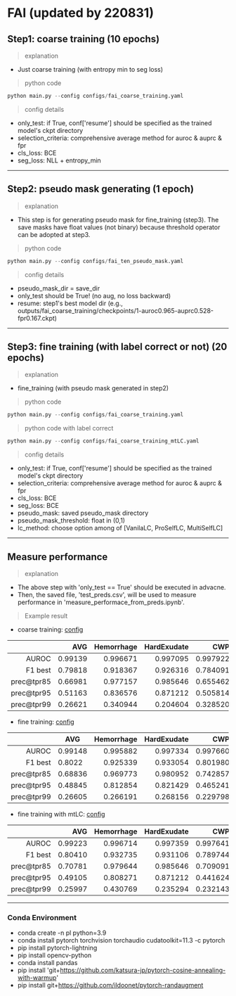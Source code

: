 # FAI (updated by 220831)
## Step1: coarse training (10 epochs)
> explanation
- Just coarse training (with entropy min to seg loss)

> python code
```python
python main.py --config configs/fai_coarse_training.yaml
``` 
> config details
- only_test: if True, conf['resume'] should be specified as the trained model's ckpt directory
- selection_criteria: comprehensive average method for auroc & auprc & fpr
- cls_loss: BCE
- seg_loss: NLL + entropy_min
***
## Step2: pseudo mask generating (1 epoch)
> explanation
- This step is for generating pseudo mask for fine_training (step3). The save masks have float values (not binary) because threshold operator can be adopted at step3.

> python code
```python
python main.py --config configs/fai_ten_pseudo_mask.yaml
``` 
> config details
- pseudo_mask_dir = save_dir
- only_test should be True! (no aug, no loss backward)
- resume: step1's best model dir (e.g., outputs/fai_coarse_training/checkpoints/1-auroc0.965-auprc0.528-fpr0.167.ckpt)

***
## Step3: fine training (with label correct or not) (20 epochs)
> explanation
- fine_training (with pseudo mask generated in step2)

> python code 
```python
python main.py --config configs/fai_coarse_training.yaml
``` 
> python code with label correct
```python
python main.py --config configs/fai_coarse_training_mtLC.yaml
``` 
> config details 
- only_test: if True, conf['resume'] should be specified as the trained model's ckpt directory
- selection_criteria: comprehensive average method for auroc & auprc & fpr
- cls_loss: BCE
- seg_loss: BCE
- pseudo_mask: saved pseudo_mask directory
- pseudo_mask_threshold: float in (0,1) 
- lc_method: choose option among of [VanilaLC, ProSelfLC, MultiSelfLC]
***
## Measure performance
> explanation
- The above step with 'only_test == True' should be executed in advacne.
- Then, the saved file, 'test_preds.csv', will be used to measure performance in 'measure_performace_from_preds.ipynb'.

> Example result

*  coarse training: [config](https://github.com/vuno/FUNDUS_FAI_DEV/blob/fai/configs/fai_coarse_training.yaml)

|            |     AVG | Hemorrhage | HardExudate |      CWP |   Drusen | VascularAbnormality | Membrane | ChroioretinalAtrophy | MyelinatedNerveFiber | RNFLDefect | GlaucomatousDiscChange | NonGlaucomatousDiscChange | MacularHole |
|-----------:|--------:|-----------:|------------:|---------:|---------:|--------------------:|---------:|---------------------:|---------------------:|-----------:|-----------------------:|--------------------------:|------------:|
|      AUROC | 0.99139 |   0.996671 |    0.997095 | 0.997922 | 0.987941 |            0.991497 | 0.996513 |             0.997220 |             0.999968 |   0.972805 |               0.982543 |                  0.981925 |    0.994631 |
|    F1 best | 0.79818 |   0.918367 |    0.926316 | 0.784091 | 0.839169 |            0.684932 | 0.879339 |             0.876543 |             0.977778 |   0.614907 |               0.738019 |                  0.538745 |    0.800000 |
| prec@tpr85 | 0.66981 |   0.977157 |    0.985646 | 0.655462 | 0.805740 |            0.328042 | 0.899329 |             0.890728 |             1.000000 |   0.344086 |               0.526022 |                  0.216518 |    0.409091 |
| prec@tpr95 | 0.51163 |   0.836576 |    0.871212 | 0.505814 | 0.654370 |            0.147992 | 0.674157 |             0.732360 |             1.000000 |   0.110086 |               0.275261 |                  0.141927 |    0.189873 |
| prec@tpr99 | 0.26621 |   0.340944 |    0.204604 | 0.328520 | 0.421836 |            0.045090 | 0.355353 |             0.435327 |             0.758621 |   0.051205 |               0.142919 |                  0.085671 |    0.024545 |

* fine training: [config](https://github.com/vuno/FUNDUS_FAI_DEV/blob/fai/configs/fai_fine_training.yaml)

|            | AVG     | Hemorrhage | HardExudate |      CWP |   Drusen | VascularAbnormality | Membrane | ChroioretinalAtrophy | MyelinatedNerveFiber | RNFLDefect | GlaucomatousDiscChange | NonGlaucomatousDiscChange | MacularHole |
|-----------:|---------|-----------:|------------:|---------:|---------:|--------------------:|---------:|---------------------:|---------------------:|-----------:|-----------------------:|--------------------------:|------------:|
|      AUROC | 0.99148 |   0.995882 |    0.997334 | 0.997660 | 0.988309 |            0.989387 | 0.996804 |             0.997328 |             0.999959 |   0.972371 |               0.983942 |                  0.983172 |    0.995659 |
|    F1 best |  0.8022 |   0.925339 |    0.933054 | 0.801980 | 0.837558 |            0.677419 | 0.876190 |             0.888179 |             0.936170 |   0.663185 |               0.750769 |                  0.549763 |    0.786885 |
| prec@tpr85 | 0.68836 |   0.969773 |    0.980952 | 0.742857 | 0.821147 |            0.413333 | 0.890365 |             0.908784 |             0.950000 |   0.360360 |               0.559289 |                  0.266484 |    0.397059 |
| prec@tpr95 | 0.48845 |   0.812854 |    0.821429 | 0.465241 | 0.648133 |            0.123457 | 0.689655 |             0.741379 |             0.913043 |   0.139735 |               0.327461 |                  0.112255 |    0.066815 |
| prec@tpr99 | 0.26605 |   0.266191 |    0.268156 | 0.229798 | 0.379803 |            0.036500 | 0.410526 |             0.422973 |             0.846154 |   0.052855 |               0.142055 |                  0.086856 |    0.050736 |

* fine training with mtLC: [config](https://github.com/vuno/FUNDUS_FAI_DEV/blob/fai/configs/fai_fine_training_mtLC.yaml)


|            |     AVG | Hemorrhage | HardExudate |      CWP |   Drusen | VascularAbnormality | Membrane | ChroioretinalAtrophy | MyelinatedNerveFiber | RNFLDefect | GlaucomatousDiscChange | NonGlaucomatousDiscChange | MacularHole |
|-----------:|--------:|-----------:|------------:|---------:|---------:|--------------------:|---------:|---------------------:|---------------------:|-----------:|-----------------------:|--------------------------:|------------:|
|      AUROC | 0.99223 |   0.996714 |    0.997359 | 0.997641 | 0.988589 |            0.993312 | 0.996541 |             0.996646 |             0.999949 |   0.977363 |               0.982681 |                  0.983986 |    0.996013 |
|    F1 best | 0.80410 |   0.932735 |    0.931106 | 0.789744 | 0.844363 |            0.708333 | 0.878049 |             0.891339 |             0.933333 |   0.658537 |               0.749621 |                  0.557940 |    0.774194 |
| prec@tpr85 | 0.70781 |   0.979644 |    0.985646 | 0.709091 | 0.831435 |            0.446043 | 0.905405 |             0.887789 |             1.000000 |   0.419948 |               0.603411 |                  0.282799 |    0.442623 |
| prec@tpr95 | 0.49105 |   0.808271 |    0.871212 | 0.441624 | 0.673823 |            0.114379 | 0.659341 |             0.728814 |             0.875000 |   0.166357 |               0.278169 |                  0.100184 |    0.175439 |
| prec@tpr99 | 0.25997 |   0.430769 |    0.235294 | 0.232143 | 0.366695 |            0.069923 | 0.403101 |             0.311443 |             0.758621 |   0.049445 |               0.140598 |                  0.085541 |    0.036131 |
***
### Conda Environment
- conda create -n pl python=3.9
- conda install pytorch torchvision torchaudio cudatoolkit=11.3 -c pytorch
- pip install pytorch-lightning
- pip install opencv-python
- conda install pandas
- pip install 'git+https://github.com/katsura-jp/pytorch-cosine-annealing-with-warmup'
- pip install git+https://github.com/ildoonet/pytorch-randaugment